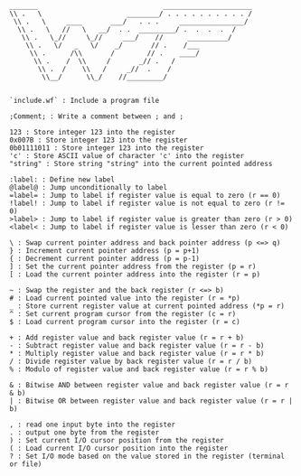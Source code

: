     _______                               ______________________
    \\ .   \                     ________/ . . . . . . . . . . /
     \\ .   \     ____       ___/   . . .     ________________/
      \\ .   \   //   \   __/  . .  _________/ .  .  .  .  /
       \\ .   \_//     \_//     ___/    //      __________/
        \\ .   \/   _   \/    _/       // .    /___
         \\ .      /\\       /        // .    ____/
          \\ .    /  \\     /       _// .   /
           \\ .  /    \\   /     _//  .    /
            \\__/      \\_/    //_________/


	`include.wf` : Include a program file

	;Comment; : Write a comment between ; and ;

	123 : Store integer 123 into the register
	0x007B : Store integer 123 into the register
	0b01111011 : Store integer 123 into the register
	'c' : Store ASCII value of character 'c' into the register
	"string" : Store string "string" into the current pointed address

	:label: : Define new label
	@label@ : Jump unconditionally to label
	=label= : Jump to label if register value is equal to zero (r == 0)
	!label! : Jump to label if register value is not equal to zero (r != 0)
	>label> : Jump to label if register value is greater than zero (r > 0)
	<label< : Jump to label if register value is lesser than zero (r < 0)

	\ : Swap current pointer address and back pointer address (p <=> q)
	} : Increment current pointer address (p = p+1)
	{ : Decrement current pointer address (p = p-1)
	] : Set the current pointer address from the register (p = r)
	[ : Load the current pointer address into the register (r = p)

	~ : Swap the register and the back register (r <=> b)
	# : Load current pointed value into the register (r = *p)
	_ : Store current register value at current pointed address (*p = r)
	^ : Set current program cursor from the register (c = r)
	$ : Load current program cursor into the register (r = c)

	+ : Add register value and back register value (r = r + b)
	- : Subtract register value and back register value (r = r - b)
	* : Multiply register value and back register value (r = r * b)
	/ : Divide register value by back register value (r = r / b)
	% : Modulo of register value and back register value (r = r % b)

	& : Bitwise AND between register value and back register value (r = r & b)
	| : Bitwise OR between register value and back register value (r = r | b)

	, : read one input byte into the register
	. : output one byte from the register
	) : Set current I/O cursor position from the register
	( : Load current I/O cursor position into the register
	? : Set I/O mode based on the value stored in the register (terminal or file)